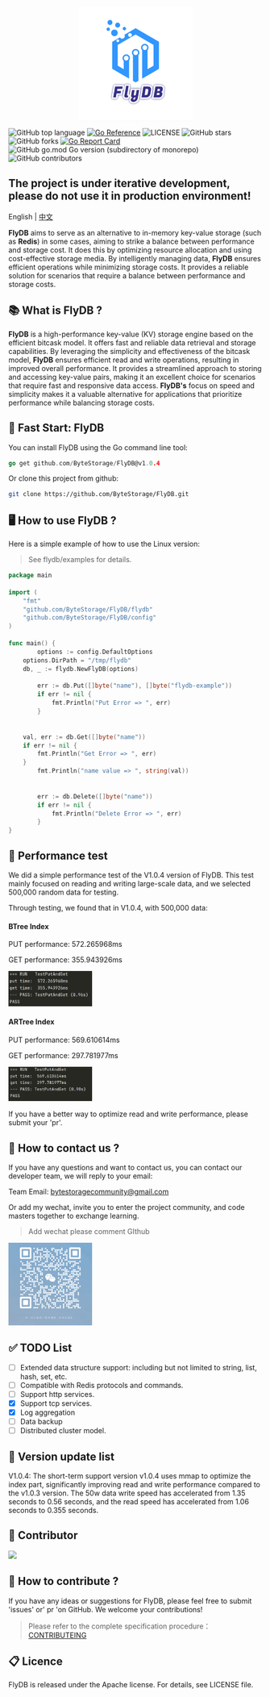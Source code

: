 <img src="./assets/FlyDB-logo.png" alt="FlyDB-logo" style="display: block; margin: 0 auto; width: 45%;" />

![GitHub top language](https://img.shields.io/github/languages/top/ByteStorage/flydb)   [![Go Reference](https://pkg.go.dev/badge/github.com/ByteStorage/flydb)](https://pkg.go.dev/github.com/ByteStorage/flydb)   ![LICENSE](https://img.shields.io/github/license/ByteStorage/flydb)   ![GitHub stars](https://img.shields.io/github/stars/ByteStorage/flydb)   ![GitHub forks](https://img.shields.io/github/forks/ByteStorage/flydb)   [![Go Report Card](https://goreportcard.com/badge/github.com/qishenonly/flydb)](https://goreportcard.com/report/github.com/qishenonly/flydb) ![GitHub go.mod Go version (subdirectory of monorepo)](https://img.shields.io/github/go-mod/go-version/ByteStorage/FlyDB)![GitHub contributors](https://img.shields.io/github/contributors/ByteStorage/FlyDB)
## The project is under iterative development, please do not use it in production environment!

English | [中文](https://github.com/ByteStorage/flydb/blob/master/README_CN.md)

**FlyDB** aims to serve as an alternative to in-memory key-value storage (such as **Redis**) in some cases, aiming to strike a balance between performance and storage cost. It does this by optimizing resource allocation and using cost-effective storage media. By intelligently managing data, **FlyDB** ensures efficient operations while minimizing storage costs. It provides a reliable solution for scenarios that require a balance between performance and storage costs.

## 📚 What is FlyDB ?

**FlyDB** is a high-performance key-value (KV) storage engine based on the efficient bitcask model. It offers fast and reliable data retrieval and storage capabilities. By leveraging the simplicity and effectiveness of the bitcask model, **FlyDB** ensures efficient read and write operations, resulting in improved overall performance. It provides a streamlined approach to storing and accessing key-value pairs, making it an excellent choice for scenarios that require fast and responsive data access. **FlyDB's** focus on speed and simplicity makes it a valuable alternative for applications that prioritize performance while balancing storage costs. 

## 🏁  Fast Start: FlyDB 

You can install FlyDB using the Go command line tool:

```GO
go get github.com/ByteStorage/FlyDB@v1.0.4
```

Or clone this project from github:

```bash
git clone https://github.com/ByteStorage/FlyDB.git
```

## 🖥 How to use FlyDB ?

Here is a simple example of how to use the Linux version:

> See flydb/examples for details.

```go
package main

import (
	"fmt"
	"github.com/ByteStorage/FlyDB/flydb"
	"github.com/ByteStorage/FlyDB/config"
)

func main() {
    	options := config.DefaultOptions
	options.DirPath = "/tmp/flydb"
	db, _ := flydb.NewFlyDB(options)

    	err := db.Put([]byte("name"), []byte("flydb-example"))
    	if err != nil {
        	fmt.Println("Put Error => ", err)
    	}


	val, err := db.Get([]byte("name"))
	if err != nil {
		fmt.Println("Get Error => ", err)
	}
    	fmt.Println("name value => ", string(val))
    
    
    	err := db.Delete([]byte("name"))
    	if err != nil {
        	fmt.Println("Delete Error => ", err)
    	}
}
```

## 🚀 Performance test

We did a simple performance test of the V1.0.4 version of FlyDB. This test mainly focused on reading and writing large-scale data, and we selected 500,000 random data for testing.

Through testing, we found that in V1.0.4, with 500,000 data:

#### BTree Index

PUT performance: 572.265968ms

GET performance: 355.943926ms

<img src="./assets/v1.0.4-btree" alt="v1.0.4-btree" style="width: 33%;"  />

#### ARTree Index

PUT performance: 569.610614ms

GET performance: 297.781977ms

<img src="./assets/v1.0.4--art" alt="v1.0.4-art" style="width: 33%;"  />



If you have a better way to optimize read and write performance, please submit your 'pr'.

## 🔮 How to contact us ?

If you have any questions and want to contact us, you can contact our developer team, we will reply to your email:

Team Email: bytestoragecommunity@gmail.com

Or add my wechat, invite you to enter the project community, and code masters together to exchange learning.

> Add wechat please comment GIthub

<img src="./assets/vx.png" alt="vx" style="width: 33%;"  />

## ✅ TODO List

- [ ] Extended data structure support: including but not limited to string, list, hash, set, etc.
- [ ] Compatible with Redis protocols and commands.
- [ ] Support http services.
- [x] Support tcp services.
- [x] Log aggregation
- [ ] Data backup
- [ ] Distributed cluster model.

## 📜 Version update list

V1.0.4: The short-term support version v1.0.4 uses mmap to optimize the index part, significantly improving read and write performance compared to the v1.0.3 version. The 50w data write speed has accelerated from 1.35 seconds to 0.56 seconds, and the read speed has accelerated from 1.06 seconds to 0.355 seconds.

## 👀 Contributor

<a href="https://github.com/ByteStorage/FlyDB/graphs/contributors">

<img src="https://contrib.rocks/image?repo=ByteStorage/FlyDB" /> 
</a>

## 📝 How to contribute ?

If you have any ideas or suggestions for FlyDB, please feel free to submit 'issues' or' pr 'on GitHub. We welcome your contributions!

> Please refer to the complete specification procedure：[CONTRIBUTEING](https://github.com/ByteStorage/flydb/blob/master/CONTRIBUTING.md)

## 📋 Licence

FlyDB is released under the Apache license. For details, see LICENSE file.
